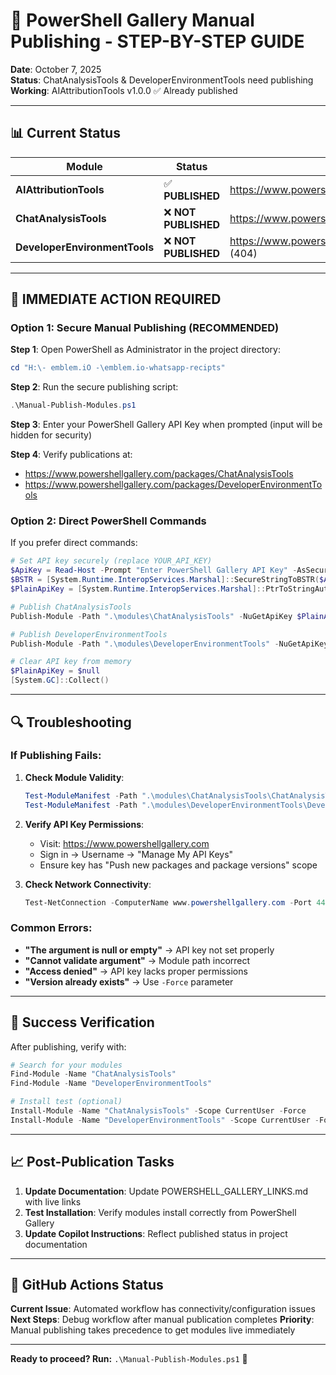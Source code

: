 # 🚀 PowerShell Gallery Manual Publishing - STEP-BY-STEP GUIDE

**Date**: October 7, 2025  
**Status**: ChatAnalysisTools & DeveloperEnvironmentTools need publishing  
**Working**: AIAttributionTools v1.0.0 ✅ Already published  

---

## 📊 Current Status

| Module | Status | PowerShell Gallery Link |
|--------|---------|------------------------|
| **AIAttributionTools** | ✅ **PUBLISHED** | https://www.powershellgallery.com/packages/AIAttributionTools |
| **ChatAnalysisTools** | ❌ **NOT PUBLISHED** | https://www.powershellgallery.com/packages/ChatAnalysisTools (404) |
| **DeveloperEnvironmentTools** | ❌ **NOT PUBLISHED** | https://www.powershellgallery.com/packages/DeveloperEnvironmentTools (404) |

---

## 🔧 IMMEDIATE ACTION REQUIRED

### Option 1: Secure Manual Publishing (RECOMMENDED)

**Step 1**: Open PowerShell as Administrator in the project directory:
```powershell
cd "H:\- emblem.iO -\emblem.io-whatsapp-recipts"
```

**Step 2**: Run the secure publishing script:
```powershell
.\Manual-Publish-Modules.ps1
```

**Step 3**: Enter your PowerShell Gallery API Key when prompted (input will be hidden for security)

**Step 4**: Verify publications at:
- https://www.powershellgallery.com/packages/ChatAnalysisTools
- https://www.powershellgallery.com/packages/DeveloperEnvironmentTools

### Option 2: Direct PowerShell Commands

If you prefer direct commands:

```powershell
# Set API key securely (replace YOUR_API_KEY)
$ApiKey = Read-Host -Prompt "Enter PowerShell Gallery API Key" -AsSecureString
$BSTR = [System.Runtime.InteropServices.Marshal]::SecureStringToBSTR($ApiKey)
$PlainApiKey = [System.Runtime.InteropServices.Marshal]::PtrToStringAuto($BSTR)

# Publish ChatAnalysisTools
Publish-Module -Path ".\modules\ChatAnalysisTools" -NuGetApiKey $PlainApiKey -Verbose -Force

# Publish DeveloperEnvironmentTools  
Publish-Module -Path ".\modules\DeveloperEnvironmentTools" -NuGetApiKey $PlainApiKey -Verbose -Force

# Clear API key from memory
$PlainApiKey = $null
[System.GC]::Collect()
```

---

## 🔍 Troubleshooting

### If Publishing Fails:

1. **Check Module Validity**:
   ```powershell
   Test-ModuleManifest -Path ".\modules\ChatAnalysisTools\ChatAnalysisTools.psd1"
   Test-ModuleManifest -Path ".\modules\DeveloperEnvironmentTools\DeveloperEnvironmentTools.psd1"
   ```

2. **Verify API Key Permissions**:
   - Visit: https://www.powershellgallery.com  
   - Sign in → Username → "Manage My API Keys"
   - Ensure key has "Push new packages and package versions" scope

3. **Check Network Connectivity**:
   ```powershell
   Test-NetConnection -ComputerName www.powershellgallery.com -Port 443
   ```

### Common Errors:

- **"The argument is null or empty"** → API key not set properly
- **"Cannot validate argument"** → Module path incorrect  
- **"Access denied"** → API key lacks proper permissions
- **"Version already exists"** → Use `-Force` parameter

---

## 🎯 Success Verification

After publishing, verify with:

```powershell
# Search for your modules
Find-Module -Name "ChatAnalysisTools" 
Find-Module -Name "DeveloperEnvironmentTools"

# Install test (optional)
Install-Module -Name "ChatAnalysisTools" -Scope CurrentUser -Force
Install-Module -Name "DeveloperEnvironmentTools" -Scope CurrentUser -Force
```

---

## 📈 Post-Publication Tasks

1. **Update Documentation**: Update POWERSHELL_GALLERY_LINKS.md with live links
2. **Test Installation**: Verify modules install correctly from PowerShell Gallery  
3. **Update Copilot Instructions**: Reflect published status in project documentation

---

## 🚨 GitHub Actions Status

**Current Issue**: Automated workflow has connectivity/configuration issues
**Next Steps**: Debug workflow after manual publication completes
**Priority**: Manual publishing takes precedence to get modules live immediately

---

**Ready to proceed? Run:** `.\Manual-Publish-Modules.ps1` 🚀